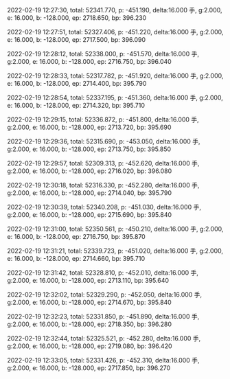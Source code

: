 2022-02-19 12:27:30, total: 52341.770, p: -451.190, delta:16.000 手, g:2.000, e: 16.000, b: -128.000, ep: 2718.650, bp: 396.230

2022-02-19 12:27:51, total: 52327.406, p: -451.220, delta:16.000 手, g:2.000, e: 16.000, b: -128.000, ep: 2717.500, bp: 396.090

2022-02-19 12:28:12, total: 52338.000, p: -451.570, delta:16.000 手, g:2.000, e: 16.000, b: -128.000, ep: 2716.750, bp: 396.040

2022-02-19 12:28:33, total: 52317.782, p: -451.920, delta:16.000 手, g:2.000, e: 16.000, b: -128.000, ep: 2714.400, bp: 395.790

2022-02-19 12:28:54, total: 52337.195, p: -451.360, delta:16.000 手, g:2.000, e: 16.000, b: -128.000, ep: 2714.320, bp: 395.710

2022-02-19 12:29:15, total: 52336.872, p: -451.800, delta:16.000 手, g:2.000, e: 16.000, b: -128.000, ep: 2713.720, bp: 395.690

2022-02-19 12:29:36, total: 52315.690, p: -453.050, delta:16.000 手, g:2.000, e: 16.000, b: -128.000, ep: 2713.750, bp: 395.850

2022-02-19 12:29:57, total: 52309.313, p: -452.620, delta:16.000 手, g:2.000, e: 16.000, b: -128.000, ep: 2716.020, bp: 396.080

2022-02-19 12:30:18, total: 52316.330, p: -452.280, delta:16.000 手, g:2.000, e: 16.000, b: -128.000, ep: 2714.040, bp: 395.790

2022-02-19 12:30:39, total: 52340.208, p: -451.030, delta:16.000 手, g:2.000, e: 16.000, b: -128.000, ep: 2715.690, bp: 395.840

2022-02-19 12:31:00, total: 52350.561, p: -450.210, delta:16.000 手, g:2.000, e: 16.000, b: -128.000, ep: 2716.750, bp: 395.870

2022-02-19 12:31:21, total: 52339.723, p: -451.020, delta:16.000 手, g:2.000, e: 16.000, b: -128.000, ep: 2714.660, bp: 395.710

2022-02-19 12:31:42, total: 52328.810, p: -452.010, delta:16.000 手, g:2.000, e: 16.000, b: -128.000, ep: 2713.110, bp: 395.640

2022-02-19 12:32:02, total: 52329.290, p: -452.050, delta:16.000 手, g:2.000, e: 16.000, b: -128.000, ep: 2714.670, bp: 395.840

2022-02-19 12:32:23, total: 52331.850, p: -451.890, delta:16.000 手, g:2.000, e: 16.000, b: -128.000, ep: 2718.350, bp: 396.280

2022-02-19 12:32:44, total: 52325.521, p: -452.280, delta:16.000 手, g:2.000, e: 16.000, b: -128.000, ep: 2719.080, bp: 396.420

2022-02-19 12:33:05, total: 52331.426, p: -452.310, delta:16.000 手, g:2.000, e: 16.000, b: -128.000, ep: 2717.850, bp: 396.270